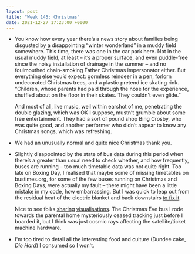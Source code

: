 ```yaml
---
layout: post
title: "Week 145: Christmas"
date: 2021-12-27 17:23:00 +0000
---
```


- You know how every year there’s a news story about families being disgusted by a disappointing “winter wonderland” in a muddy field somewhere. This time, there was one in the car park here. Not in the usual muddy field, at least – it’s a proper surface, and even puddle-free since the noisy installation of drainage in the summer – and no foulmouthed chain-smoking Father Christmas impersonator either. But everything else you’d expect: gormless reindeer in a pen, forlorn undecorated Christmas trees, and a plastic pretend ice skating rink. “Children, whose parents had paid through the nose for the experience, shuffled about on the floor in their skates. They couldn't even glide.”

  And most of all, live music, well within earshot of me, penetrating the double glazing, which was OK I suppose, mustn’t grumble about some free entertainment. They had a sort of pound shop Bing Crosby, who was quite good, and another performer who didn’t appear to know any Christmas songs, which was refreshing.

- We had an unusually normal and quite nice Christmas thank you.

- Slightly disappointed by the state of bus data during this period when there’s a greater than usual need to check whether, and how frequently, buses are running – too much timetable data was not quite right. Too late on Boxing Day, I realised that maybe some of missing timetables on bustimes.org, for some of the few buses running on Christmas and Boxing Days, were actually my fault – there might have been a little mistake in my code, how embarrassing. But I was quick to leap out from the residual heat of the electric blanket and back downstairs [to fix it](https://github.com/jclgoodwin/bustimes.org/commit/dc141a4d4309e9b7209b7a02cc515877211eca32).

  Nice to see folks [sharing](https://twitter.com/StephenHosking/status/1474701474718531589) [visualisations](https://twitter.com/johnbickerton/status/1475035944210341891). The Christmas Eve bus I rode towards the parental home mysteriously ceased tracking just before I boarded it, but I think was just cosmic rays affecting the satellite/ticket machine hardware.

- I'm too tired to detail all the interesting food and culture (Dundee cake, <cite>Die Hard</cite>) I consumed so I won't.
